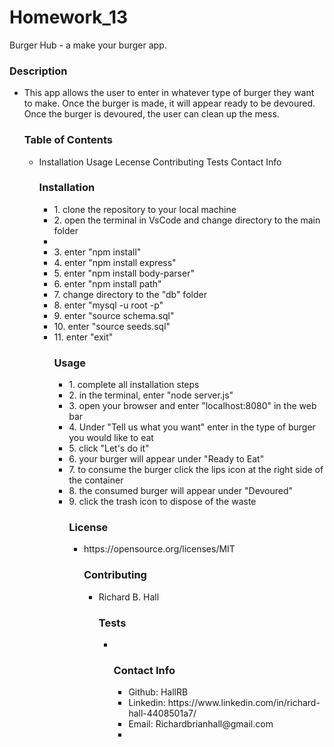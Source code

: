 <!DOCTYPE html>
<html lang="en">
<head>
  <meta charset="UTF-8">
  <meta http-equiv="X-UA-Compatible" content="ie=edge">
  <link rel="stylesheet" href="https://maxcdn.bootstrapcdn.com/bootstrap/4.0.0/css/bootstrap.min.css">
  <title>Document</title>
</head>
<body>
  <div class="jumbotron jumbotron-fluid">
  <div class="container">
    <h1 class="display-4"> Homework_13</h1>
    <p class="lead">Burger Hub - a make your burger app.</p>
    <h3>Description</h3>
        <ul class="list-group">
    <li class="list-group-item">This app allows the user to enter in whatever type of burger they want to make.  Once the burger is made, it will appear ready to be devoured.  Once the burger is devoured, the user can clean up the mess.</li>
    <h3>Table of Contents</h3>
       <ul class="list-group">
    <li class="list-group-item">
         Installation
         Usage
         Lecense
         Contributing
         Tests
         Contact Info</li>
    <h3>Installation</h3>
       <ul class="list-group">
    <li class="list-group-item">
         1. clone the repository to your local machine
      <li class="list-group-item">
         2. open the terminal in VsCode and change directory to the main folder
<li class="list-group-item">
<li class="list-group-item">         3. enter "npm install"
 <li class="list-group-item">        4. enter "npm install express"
   <li class="list-group-item">      5. enter "npm install body-parser"
     <li class="list-group-item">    6. enter "npm install path"
 <li class="list-group-item">        7. change directory to the "db" folder
    <li class="list-group-item">     8. enter "mysql -u root -p"
 <li class="list-group-item">        9. enter "source schema.sql"
  <li class="list-group-item">      10. enter "source seeds.sql"
<li class="list-group-item">        11. enter "exit"
    <h3>Usage</h3>
    <ul class="list-group">
    <li class="list-group-item">
      1. complete all installation steps<li class="list-group-item">
      2. in the terminal, enter "node server.js"<li class="list-group-item">
      3. open your browser and enter "localhost:8080" in the web bar<li class="list-group-item">
      4. Under "Tell us what you want" enter in the type of burger you would like to eat<li class="list-group-item">
      5. click "Let's do it"<li class="list-group-item">
      6. your burger will appear under "Ready to Eat"<li class="list-group-item">
      7. to consume the burger click the lips icon at the right side of the container<li class="list-group-item">
      8. the consumed burger will appear under "Devoured"<li class="list-group-item">
      9. click the trash icon to dispose of the waste</li>
    <h3>License</h3>
    <ul class="list-group">
    <li class="list-group-item">https://opensource.org/licenses/MIT</li>
    <h3>Contributing</h3>
    <ul class="list-group">
    <li class="list-group-item">Richard B. Hall</li>
    <h3>Tests</h3>
    <ul class="list-group">
    <li class="list-group-item"></li>
    <h3>Contact Info</h3>
        <ul class="list-group">
    <li class="list-group-item">Github: HallRB</li>
    <li class="list-group-item">Linkedin: https://www.linkedin.com/in/richard-hall-4408501a7/</li>
    <li class="list-group-item">Email: Richardbrianhall@gmail.com</li>
    <li class="list-group-item">
    </ul>
  </div>
</div>
</body>
</html>
